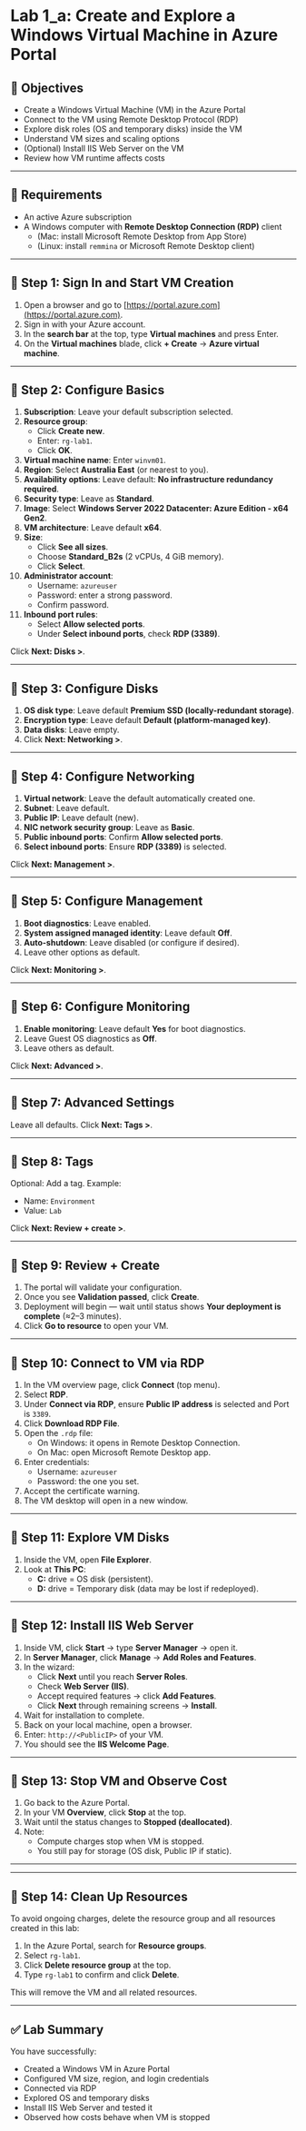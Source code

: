 # Lab 1_a: Create and Explore a Windows Virtual Machine in Azure Portal

## 🎯 Objectives
- Create a Windows Virtual Machine (VM) in the Azure Portal  
- Connect to the VM using Remote Desktop Protocol (RDP)  
- Explore disk roles (OS and temporary disks) inside the VM  
- Understand VM sizes and scaling options  
- (Optional) Install IIS Web Server on the VM  
- Review how VM runtime affects costs  

---

## 📝 Requirements
- An active Azure subscription  
- A Windows computer with **Remote Desktop Connection (RDP)** client  
  - (Mac: install Microsoft Remote Desktop from App Store)  
  - (Linux: install `remmina` or Microsoft Remote Desktop client)  

---

## 🚀 Step 1: Sign In and Start VM Creation
1. Open a browser and go to [https://portal.azure.com](https://portal.azure.com).  
2. Sign in with your Azure account.  
3. In the **search bar** at the top, type **Virtual machines** and press Enter.  
4. On the **Virtual machines** blade, click **+ Create** → **Azure virtual machine**.  

---

## 🚀 Step 2: Configure Basics
1. **Subscription**: Leave your default subscription selected.  
2. **Resource group**:  
   - Click **Create new**.  
   - Enter: `rg-lab1`.  
   - Click **OK**.  
3. **Virtual machine name**: Enter `winvm01`.  
4. **Region**: Select **Australia East** (or nearest to you).  
5. **Availability options**: Leave default: **No infrastructure redundancy required**.  
6. **Security type**: Leave as **Standard**.  
7. **Image**: Select **Windows Server 2022 Datacenter: Azure Edition - x64 Gen2**.  
8. **VM architecture**: Leave default **x64**.  
9. **Size**:  
   - Click **See all sizes**.  
   - Choose **Standard_B2s** (2 vCPUs, 4 GiB memory).  
   - Click **Select**.  
10. **Administrator account**:  
    - Username: `azureuser`  
    - Password: enter a strong password.  
    - Confirm password.  
11. **Inbound port rules**:  
    - Select **Allow selected ports**.  
    - Under **Select inbound ports**, check **RDP (3389)**.  

Click **Next: Disks >**.  

---

## 🚀 Step 3: Configure Disks
1. **OS disk type**: Leave default **Premium SSD (locally-redundant storage)**.  
2. **Encryption type**: Leave default **Default (platform-managed key)**.  
3. **Data disks**: Leave empty.  
4. Click **Next: Networking >**.  

---

## 🚀 Step 4: Configure Networking
1. **Virtual network**: Leave the default automatically created one.  
2. **Subnet**: Leave default.  
3. **Public IP**: Leave default (new).  
4. **NIC network security group**: Leave as **Basic**.  
5. **Public inbound ports**: Confirm **Allow selected ports**.  
6. **Select inbound ports**: Ensure **RDP (3389)** is selected.  

Click **Next: Management >**.  

---

## 🚀 Step 5: Configure Management
1. **Boot diagnostics**: Leave enabled.  
2. **System assigned managed identity**: Leave default **Off**.  
3. **Auto-shutdown**: Leave disabled (or configure if desired).  
4. Leave other options as default.  

Click **Next: Monitoring >**.  

---

## 🚀 Step 6: Configure Monitoring
1. **Enable monitoring**: Leave default **Yes** for boot diagnostics.  
2. Leave Guest OS diagnostics as **Off**.  
3. Leave others as default.  

Click **Next: Advanced >**.  

---

## 🚀 Step 7: Advanced Settings
Leave all defaults. Click **Next: Tags >**.  

---

## 🚀 Step 8: Tags
Optional: Add a tag. Example:  
- Name: `Environment`  
- Value: `Lab`  

Click **Next: Review + create >**.  

---

## 🚀 Step 9: Review + Create
1. The portal will validate your configuration.  
2. Once you see **Validation passed**, click **Create**.  
3. Deployment will begin — wait until status shows **Your deployment is complete** (≈2–3 minutes).  
4. Click **Go to resource** to open your VM.  

---

## 🚀 Step 10: Connect to VM via RDP
1. In the VM overview page, click **Connect** (top menu).  
2. Select **RDP**.  
3. Under **Connect via RDP**, ensure **Public IP address** is selected and Port is `3389`.  
4. Click **Download RDP File**.  
5. Open the `.rdp` file:  
   - On Windows: it opens in Remote Desktop Connection.  
   - On Mac: open Microsoft Remote Desktop app.  
6. Enter credentials:  
   - Username: `azureuser`  
   - Password: the one you set.  
7. Accept the certificate warning.  
8. The VM desktop will open in a new window.  

---

## 🚀 Step 11: Explore VM Disks
1. Inside the VM, open **File Explorer**.  
2. Look at **This PC**:  
   - **C:** drive = OS disk (persistent).  
   - **D:** drive = Temporary disk (data may be lost if redeployed).  

---

## 🚀 Step 12: Install IIS Web Server
1. Inside VM, click **Start** → type **Server Manager** → open it.  
2. In **Server Manager**, click **Manage** → **Add Roles and Features**.  
3. In the wizard:  
   - Click **Next** until you reach **Server Roles**.  
   - Check **Web Server (IIS)**.  
   - Accept required features → click **Add Features**.  
   - Click **Next** through remaining screens → **Install**.  
4. Wait for installation to complete.  
5. Back on your local machine, open a browser.  
6. Enter: `http://<PublicIP>` of your VM.  
7. You should see the **IIS Welcome Page**.  

---

## 🚀 Step 13: Stop VM and Observe Cost
1. Go back to the Azure Portal.  
2. In your VM **Overview**, click **Stop** at the top.  
3. Wait until the status changes to **Stopped (deallocated)**.  
4. Note:  
   - Compute charges stop when VM is stopped.  
   - You still pay for storage (OS disk, Public IP if static).  

---

---

## 🚀 Step 14: Clean Up Resources
To avoid ongoing charges, delete the resource group and all resources created in this lab:

1. In the Azure Portal, search for **Resource groups**.
2. Select `rg-lab1`.
3. Click **Delete resource group** at the top.
4. Type `rg-lab1` to confirm and click **Delete**.


This will remove the VM and all related resources.

---

## ✅ Lab Summary
You have successfully:  
- Created a Windows VM in Azure Portal  
- Configured VM size, region, and login credentials  
- Connected via RDP  
- Explored OS and temporary disks  
- Install IIS Web Server and tested it  
- Observed how costs behave when VM is stopped  

